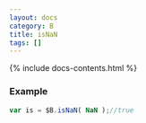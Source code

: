 ```yaml
---
layout: docs
category: B
title: isNaN
tags: []
---
```


{% include docs-contents.html %}

### Example
```js
var is = $B.isNaN( NaN );//true
```